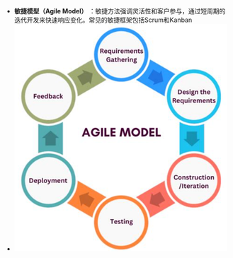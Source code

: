 - **敏捷模型（Agile Model）** ：敏捷方法强调灵活性和客户参与，通过短周期的迭代开发来快速响应变化。常见的敏捷框架包括Scrum和Kanban
- ![image.png](../assets/image_1735469515951_0.png)